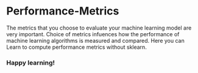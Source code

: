 # Performance-Metrics
The metrics that you choose to evaluate your machine learning model are very important. 
Choice of metrics infuences how the performance of machine learning algorithms is measured and compared.
Here you can Learn to compute performance metrics without sklearn.

### Happy learning!
